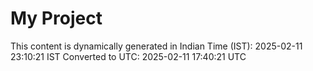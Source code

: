 # My Project

This content is dynamically generated in Indian Time (IST): 2025-02-11 23:10:21 IST
Converted to UTC: 2025-02-11 17:40:21 UTC
